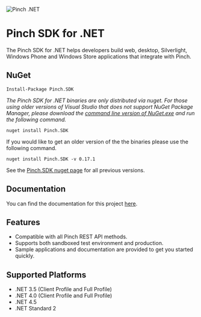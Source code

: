 ![Pinch .NET](https://user-images.githubusercontent.com/241857/124199780-118b3a80-db17-11eb-8fa4-5c0cb97f9de4.png)

# Pinch SDK for .NET
The Pinch SDK for .NET helps developers build web, desktop, Silverlight, Windows Phone and Windows Store applications that integrate with Pinch.

## NuGet

    Install-Package Pinch.SDK

*The Pinch SDK for .NET binaries are only distributed via nuget. For those using older versions of Visual Studio that
does not support NuGet Package Manager, please download the [command line version of NuGet.exe](http://nuget.codeplex.com/releases/view/58939) and run the following
command.*

    nuget install Pinch.SDK
    
If you would like to get an older version of the the binaries please use the following command.

    nuget install Pinch.SDK -v 0.17.1
    
See the [Pinch.SDK nuget page](https://www.nuget.org/packages/Pinch.SDK) for all previous versions.


## Documentation
You can find the documentation for this project [here](https://docs.getpinch.com.au/).

## Features
* Compatible with all Pinch REST API methods.
* Supports both sandboxed test environment and production.
* Sample applications and documentation are provided to get you started quickly.

## Supported Platforms
* .NET 3.5 (Client Profile and Full Profile)
* .NET 4.0 (Client Profile and Full Profile)
* .NET 4.5
* .NET Standard 2
